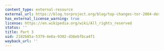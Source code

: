 ```yaml
---
content_type: external-resource
external_url: https://blog.torproject.org/blog/top-changes-tor-2004-design-paper-part-3
has_external_license_warning: true
license: https://en.wikipedia.org/wiki/All_rights_reserved
status: ''
title: Part 3
uid: 2182b85a-5379-4e6a-9302-d36ebfbca4f1
wayback_url: ''
---
```

